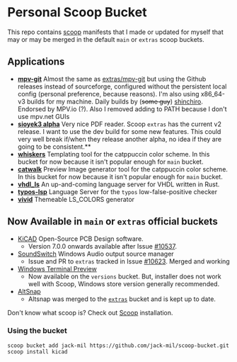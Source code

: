 # Personal Scoop Bucket #

This repo contains [scoop](https://scoop.sh/) manifests that I made or updated for myself that may or may be merged in the default `main` or `extras` scoop buckets.

## Applications ##
- [**mpv-git**](https://mpv.io/) Almost the same as [extras/mpv-git](https://scoop.sh/#/apps?q=mpv-git&id=72b493d66b164257cc87db56a4f581688afc13be) but using the Github releases instead of sourceforge, configured without the persistent local config (personal preference, because reasons). I'm also using x86_64-v3 builds for my machine. Daily builds by (~~some guy~~) [shinchiro](https://github.com/shinchiro/mpv-winbuild-cmake). Endorsed by MPV.io (?). Also I removed adding to PATH because I don't use mpv.net GUIs
- [**sioyek3 alpha**](https://github.com/ahrm/sioyek) Very nice PDF reader. Scoop `extras` has the current v2 release. I want to use the dev build for some new features. This could very well break if/when they release another alpha, no idea if they are going to be consistent.**
- [**whiskers**](https://github.com/catppuccin/whiskers/) Templating tool for the catppuccin color scheme. In this bucket for now because it isn't popular enough for `main` bucket.
- [**catwalk**](https://github.com/catppuccin/catwalk/) Preview Image generator tool for the catppuccin color scheme. In this bucket for now because it isn't popular enough for `main` bucket.
- [**vhdl_ls**](https://github.com/VHDL-LS/rust_hdl) An up-and-coming language server for VHDL written in Rust.
- [**typos-lsp**](https://github.com/tekumara/typos-lsp) Language Server for the `typos` low-false-positive checker
- [**vivid**](https://github.com/sharkdp/vivid) Themeable LS_COLORS generator

## Now Available in `main` or `extras` official buckets
- [KiCAD](https://kicad.org/) Open-Source PCB Design software.
  - Version 7.0.0 onwards available after Issue [#10537](https://github.com/ScoopInstaller/Extras/issues/10573).
- [SoundSwitch](https://github.com/Belphemur/SoundSwitch) Windows Audio output source manager
  - Issue and PR to `extras` tracked in Issue [#10623](https://github.com/ScoopInstaller/Extras/issues/10623). Merged and working
- [Windows Terminal Preview](https://github.com/microsoft/terminal/)
  - Now available on the `versions` bucket. But, installer does not work well with Scoop, Windows store version generally recommended.
- [AltSnap](https://github.com/RamonUnch/AltSnap)
  - Altsnap was merged to the [`extras`](https://github.com/ScoopInstaller/Extras) bucket and is kept up to date.

Don't know what scoop is? Check out
[Scoop](https://scoop.sh/) installation.

### Using the bucket
```shell
scoop bucket add jack-mil https://github.com/jack-mil/scoop-bucket.git
scoop install kicad
```
